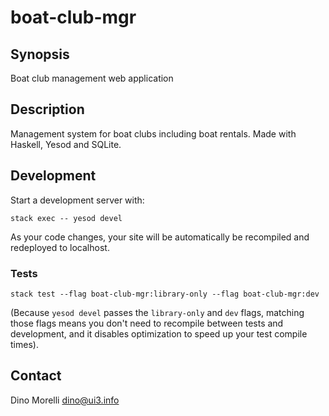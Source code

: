 # boat-club-mgr


## Synopsis

Boat club management web application


## Description

Management system for boat clubs including boat rentals. Made with Haskell,
Yesod and SQLite.


## Development

Start a development server with:

```
stack exec -- yesod devel
```

As your code changes, your site will be automatically be recompiled and
redeployed to localhost.


### Tests

```
stack test --flag boat-club-mgr:library-only --flag boat-club-mgr:dev
```

(Because `yesod devel` passes the `library-only` and `dev` flags, matching
those flags means you don't need to recompile between tests and development,
and it disables optimization to speed up your test compile times).


## Contact

Dino Morelli <dino@ui3.info>

